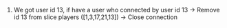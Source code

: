 1. We got user id 13, if have a user who connected by user id 13
   -> Remove id 13 from slice players ([1,3,17,21,13])
   -> Close connection
